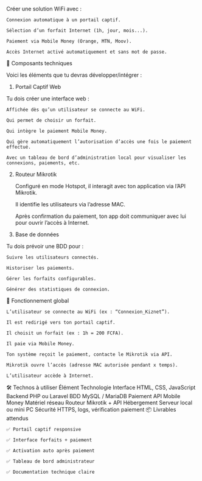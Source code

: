 Créer une solution WiFi avec :

    Connexion automatique à un portail captif.

    Sélection d’un forfait Internet (1h, jour, mois...).

    Paiement via Mobile Money (Orange, MTN, Moov).

    Accès Internet activé automatiquement et sans mot de passe.

🧩 Composants techniques

Voici les éléments que tu devras développer/intégrer :
1. Portail Captif Web

Tu dois créer une interface web :

    Affichée dès qu’un utilisateur se connecte au WiFi.

    Qui permet de choisir un forfait.

    Qui intègre le paiement Mobile Money.

    Qui gère automatiquement l’autorisation d’accès une fois le paiement effectué.

    Avec un tableau de bord d’administration local pour visualiser les connexions, paiements, etc.

2. Routeur Mikrotik

    Configuré en mode Hotspot, il interagit avec ton application via l’API Mikrotik.

    Il identifie les utilisateurs via l’adresse MAC.

    Après confirmation du paiement, ton app doit communiquer avec lui pour ouvrir l’accès à Internet.

3. Base de données

Tu dois prévoir une BDD pour :

    Suivre les utilisateurs connectés.

    Historiser les paiements.

    Gérer les forfaits configurables.

    Générer des statistiques de connexion.

🔄 Fonctionnement global

    L’utilisateur se connecte au WiFi (ex : “Connexion_Kiznet”).

    Il est redirigé vers ton portail captif.

    Il choisit un forfait (ex : 1h = 200 FCFA).

    Il paie via Mobile Money.

    Ton système reçoit le paiement, contacte le Mikrotik via API.

    Mikrotik ouvre l’accès (adresse MAC autorisée pendant x temps).

    L’utilisateur accède à Internet.

🛠️ Technos à utiliser
Élément	Technologie
Interface	HTML, CSS, JavaScript
Backend	PHP ou Laravel
BDD	MySQL / MariaDB
Paiement	API Mobile Money
Matériel réseau	Routeur Mikrotik + API
Hébergement	Serveur local ou mini PC
Sécurité	HTTPS, logs, vérification paiement
📦 Livrables attendus

    ✅ Portail captif responsive

    ✅ Interface forfaits + paiement

    ✅ Activation auto après paiement

    ✅ Tableau de bord administrateur

    ✅ Documentation technique claire

